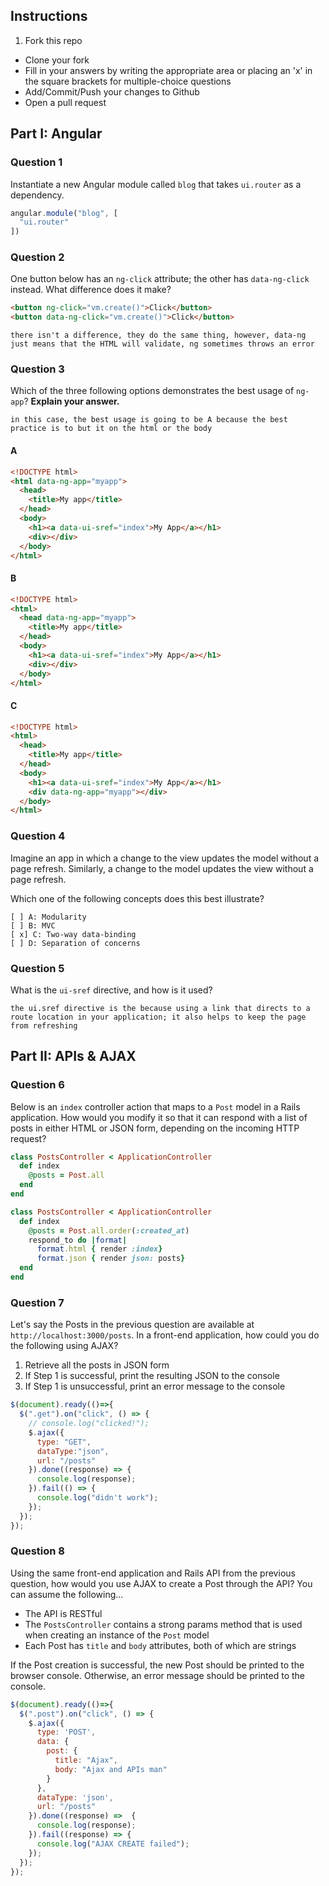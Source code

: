 ## Instructions

1. Fork this repo
- Clone your fork
- Fill in your answers by writing the appropriate area or placing an 'x' in the square brackets for multiple-choice questions
- Add/Commit/Push your changes to Github
- Open a pull request

## Part I: Angular

### Question 1

Instantiate a new Angular module called `blog` that takes `ui.router` as a dependency.

```js
angular.module("blog", [
  "ui.router"
])
```

### Question 2

One button below has an `ng-click` attribute; the other has `data-ng-click` instead. What difference does it make?

```html
<button ng-click="vm.create()">Click</button>
<button data-ng-click="vm.create()">Click</button>
```

```text
there isn't a difference, they do the same thing, however, data-ng just means that the HTML will validate, ng sometimes throws an error
```

### Question 3

Which of the three following options demonstrates the best usage of `ng-app`? **Explain your answer.**

```text
in this case, the best usage is going to be A because the best practice is to but it on the html or the body
```

#### A

```html
<!DOCTYPE html>
<html data-ng-app="myapp">
  <head>
    <title>My app</title>
  </head>
  <body>
    <h1><a data-ui-sref="index">My App</a></h1>
    <div></div>
  </body>
</html>
```

#### B

```html
<!DOCTYPE html>
<html>
  <head data-ng-app="myapp">
    <title>My app</title>
  </head>
  <body>
    <h1><a data-ui-sref="index">My App</a></h1>
    <div></div>
  </body>
</html>
```

#### C

```html
<!DOCTYPE html>
<html>
  <head>
    <title>My app</title>
  </head>
  <body>
    <h1><a data-ui-sref="index">My App</a></h1>
    <div data-ng-app="myapp"></div>
  </body>
</html>
```

### Question 4

Imagine an app in which a change to the view updates the model without a page refresh. Similarly, a change to the model updates the view without a page refresh.

Which one of the following concepts does this best illustrate?

```
[ ] A: Modularity
[ ] B: MVC
[ x] C: Two-way data-binding
[ ] D: Separation of concerns
```

### Question 5

What is the `ui-sref` directive, and how is it used?

```text
the ui.sref directive is the because using a link that directs to a route location in your application; it also helps to keep the page from refreshing
```

## Part II: APIs & AJAX

### Question 6

Below is an `index` controller action that maps to a `Post` model in a Rails application. How would you modify it so that it can respond with a list of posts in either HTML or JSON form, depending on the incoming HTTP request?

```rb
class PostsController < ApplicationController
  def index
    @posts = Post.all
  end
end
```

```rb
class PostsController < ApplicationController
  def index
    @posts = Post.all.order(:created_at)
    respond_to do |format|
      format.html { render :index}
      format.json { render json: posts}
  end
end
```

### Question 7

Let's say the Posts in the previous question are available at `http://localhost:3000/posts`. In a front-end application, how could you do the following using AJAX?
  1. Retrieve all the posts in JSON form
  2. If Step 1 is successful, print the resulting JSON to the console
  3. If Step 1 is unsuccessful, print an error message to the console

```js
$(document).ready(()=>{
  $(".get").on("click", () => {
    // console.log("clicked!");
    $.ajax({
      type: "GET",
      dataType:"json",
      url: "/posts"
    }).done((response) => {
      console.log(response);
    }).fail(() => {
      console.log("didn't work");
    });
  });
});
```

### Question 8

Using the same front-end application and Rails API from the previous question, how would you use AJAX to create a Post through the API? You can assume the following...
* The API is RESTful
* The `PostsController` contains a strong params method that is used when creating an instance of the `Post` model
* Each Post has `title` and `body` attributes, both of which are strings

If the Post creation is successful, the new Post should be printed to the browser console. Otherwise, an error message should be printed to the console.

```js
$(document).ready(()=>{
  $(".post").on("click", () => {
    $.ajax({
      type: 'POST',
      data: {
        post: {
          title: "Ajax",
          body: "Ajax and APIs man"
        }
      },
      dataType: 'json',
      url: "/posts"
    }).done((response) =>  {
      console.log(response);
    }).fail((response) => {
      console.log("AJAX CREATE failed");
    });
  });
});
```
